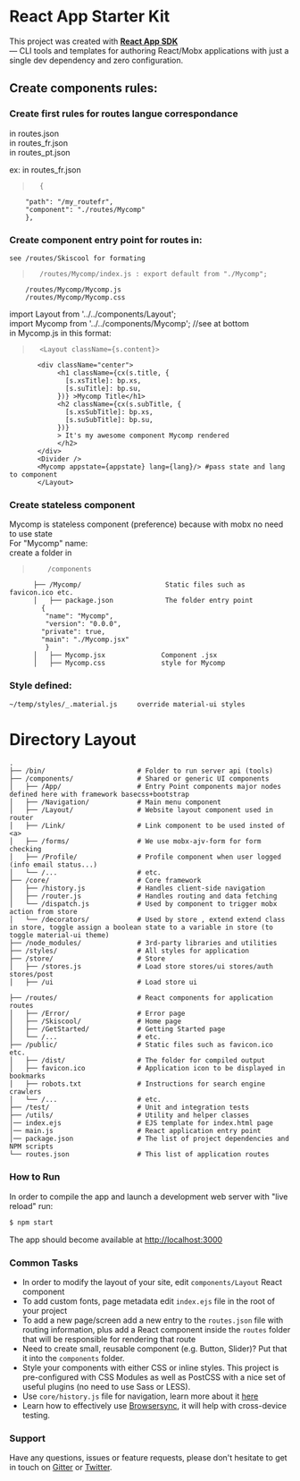 # React App Starter Kit

This project was created with **[React App SDK](https://github.com/kriasoft/react-app)**  
— CLI tools and templates for authoring React/Mobx applications with just a single dev dependency and
zero configuration.


## Create components rules: 
### Create first rules for routes langue correspondance
in routes.json  
in routes_fr.json  
in routes_pt.json  

ex: in routes_fr.json  
>       {
        "path": "/my_routefr",
        "component": "./routes/Mycomp"
        },

### Create component entry point for routes in:
    see /routes/Skiscool for formating
    
>       /routes/Mycomp/index.js : export default from "./Mycomp";
        /routes/Mycomp/Mycomp.js
        /routes/Mycomp/Mycomp.css

import Layout from '../../components/Layout';  
import Mycomp from '../../components/Mycomp'; //see at bottom  
in Mycomp.js in this format:  
>       <Layout className={s.content}>
           <div className="center">
                <h1 className={cx(s.title, {
                  [s.xsTitle]: bp.xs,
                  [s.suTitle]: bp.su,
                })} >Mycomp Title</h1>
                <h2 className={cx(s.subTitle, {
                  [s.xsSubTitle]: bp.xs,
                  [s.suSubTitle]: bp.su,
                })}
                > It's my awesome component Mycomp rendered
                </h2>
           </div>
           <Divider />
           <Mycomp appstate={appstate} lang={lang}/> #pass state and lang to component
           </Layout>

### Create stateless component
Mycomp is stateless component (preference) because with mobx no need to use state   
For "Mycomp" name:  
create a folder in   
>         /components  
          ├── /Mycomp/                     Static files such as favicon.ico etc.
          │   ├── package.json             The folder entry point 
            {
             "name": "Mycomp",
             "version": "0.0.0",
            "private": true,
            "main": "./Mycomp.jsx"
             }
          │   ├── Mycomp.jsx              Component .jsx 
          │   ├── Mycomp.css              style for Mycomp
 
### Style defined:
    ~/temp/styles/_.material.js     override material-ui styles
    
    
# Directory Layout

```shell
.
├── /bin/                       # Folder to run server api (tools)
├── /components/                # Shared or generic UI components 
│   ├── /App/                   # Entry Point components major nodes defined here with framework basecss+bootstrap
│   ├── /Navigation/            # Main menu component
│   ├── /Layout/                # Website layout component used in router
│   ├── /Link/                  # Link component to be used insted of <a>
│   ├── /forms/                 # We use mobx-ajv-form for form checking
│   ├── /Profile/               # Profile component when user logged (info email status...)
│   └── /...                    # etc.
├── /core/                      # Core framework
│   ├── /history.js             # Handles client-side navigation
│   ├── /router.js              # Handles routing and data fetching
│   └── /dispatch.js            # Used by component to trigger mobx action from store
│   └── /decorators/            # Used by store , extend extend class in store, toggle assign a boolean state to a variable in store (to toggle material-ui theme)
├── /node_modules/              # 3rd-party libraries and utilities
├── /styles/                    # All styles for application
├── /store/                     # Store
│   ├── /stores.js              # Load store stores/ui stores/auth stores/post
│   ├── /ui                     # Load store ui 

├── /routes/                    # React components for application routes
│   ├── /Error/                 # Error page
│   ├── /Skiscool/              # Home page
│   ├── /GetStarted/            # Getting Started page
│   └── /...                    # etc.
├── /public/                    # Static files such as favicon.ico etc.
│   ├── /dist/                  # The folder for compiled output
│   ├── favicon.ico             # Application icon to be displayed in bookmarks
│   ├── robots.txt              # Instructions for search engine crawlers
│   └── /...                    # etc.
├── /test/                      # Unit and integration tests
├── /utils/                     # Utility and helper classes
│── index.ejs                   # EJS template for index.html page
│── main.js                     # React application entry point
│── package.json                # The list of project dependencies and NPM scripts
└── routes.json                 # This list of application routes
```


### How to Run

In order to compile the app and launch a development web server with "live reload" run:

```sh
$ npm start
```

The app should become available at [http://localhost:3000](http://localhost:3000)

### Common Tasks

- In order to modify the layout of your site, edit `components/Layout` React component
- To add custom fonts, page metadata edit `index.ejs` file in the root of your project
- To add a new page/screen add a new entry to the `routes.json` file with routing information, plus
  add a React component inside the `routes` folder that will be responsible for rendering that route
- Need to create small, reusable component (e.g. Button, Slider)? Put that it into the `components`
  folder.
- Style your components with either CSS or inline styles. This project is pre-configured with CSS
  Modules as well as PostCSS with a nice set of useful plugins (no need to use Sass or LESS).
- Use `core/history.js` file for navigation, learn more about it [here](https://github.com/ReactTraining/history/tree/master/docs)
- Learn how to effectively use [Browsersync](https://browsersync.io/), it will help with
  cross-device testing.


### Support

Have any questions, issues or feature requests, please don't hesitate to get in touch on
[Gitter](https://gitter.im/kriasoft/react-app) or [Twitter](https://twitter.com/ReactSDK).
